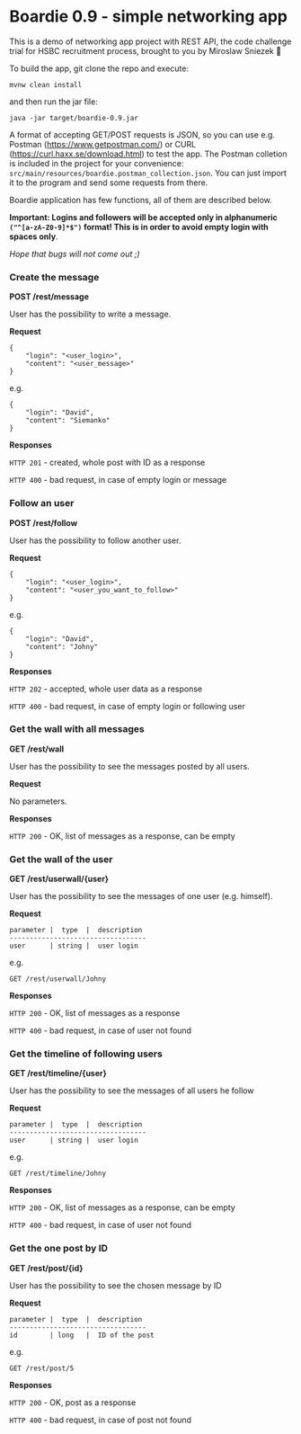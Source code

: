 # Boardie 0.9 - simple networking app

This is a demo of networking app project with REST API, the code challenge trial for HSBC recruitment process, 
brought to you by Miroslaw Sniezek :muscle:

To build the app, git clone the repo and execute:
```
mvnw clean install
```

and then run the jar file:
```
java -jar target/boardie-0.9.jar
```

A format of accepting GET/POST requests is JSON, so you can use e.g. 
Postman (https://www.getpostman.com/)
or CURL (https://curl.haxx.se/download.html) to test the app. The Postman colletion is included in the project 
for your convenience: `src/main/resources/boardie.postman_collection.json`. 
You can just import it to the program and send some requests from there.

Boardie application has few functions, all of them are described below. 

**Important: Logins and followers will be accepted only in alphanumeric `("^[a-zA-Z0-9]*$")` format! This is in order to avoid empty login with spaces only**. 

*Hope that bugs will not come out ;)*

### Create the message

**POST /rest/message**

User has the possibility to write a message.

**Request**
```
{
	"login": "<user_login>",
	"content": "<user_message>"
}
```
e.g.
```
{
	"login": "David",
	"content": "Siemanko"
}
```
**Responses**

`HTTP 201` - created, whole post with ID as a response

`HTTP 400` - bad request, in case of empty login or message

### Follow an user

**POST /rest/follow**

User has the possibility to follow another user. 

**Request**
```
{
	"login": "<user_login>",
	"content": "<user_you_want_to_follow>"
}
```
e.g.
```
{
	"login": "David",
	"content": "Johny"
}
```
**Responses**

`HTTP 202` - accepted, whole user data as a response

`HTTP 400` - bad request, in case of empty login or following user

### Get the wall with all messages

**GET /rest/wall**

User has the possibility to see the messages posted by all users.

**Request**

No parameters.

**Responses**

`HTTP 200` - OK, list of messages as a response, can be empty

### Get the wall of the user

**GET /rest/userwall/{user}**

User has the possibility to see the messages of one user (e.g. himself). 

**Request**
```
parameter |  type  |  description
----------------------------------
user      | string |  user login 
```
e.g.
```
GET /rest/userwall/Johny
```
**Responses**

`HTTP 200` - OK, list of messages as a response

`HTTP 400` - bad request, in case of user not found

### Get the timeline of following users

**GET /rest/timeline/{user}**

User has the possibility to see the messages of all users he follow  

**Request**
```
parameter |  type  |  description
----------------------------------
user      | string |  user login 
```
e.g.
```
GET /rest/timeline/Johny
```
**Responses**

`HTTP 200` - OK, list of messages as a response, can be empty

`HTTP 400` - bad request, in case of user not found

### Get the one post by ID

**GET /rest/post/{id}**

User has the possibility to see the chosen message by ID 

**Request**
```
parameter |  type  |  description
----------------------------------
id        | long   |  ID of the post 
```
e.g.
```
GET /rest/post/5
```
**Responses**

`HTTP 200` - OK, post as a response

`HTTP 400` - bad request, in case of post not found

